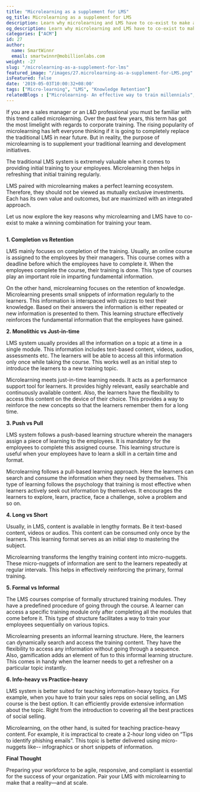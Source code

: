 ```yaml
---
title: "Microlearning as a supplement for LMS"
og_title: Microlearning as a supplement for LMS
description: Learn why microlearning and LMS have to co-exist to make a winning combination for corporate training.
og_description: Learn why microlearning and LMS have to co-exist to make a winning combination for corporate training.
categories: ["ACM"]
id: 27
author:
  name: SmartWinnr
  email: smartwinnr@mobillionlabs.com
weight: -27
slug: "/microlearning-as-a-supplement-for-lms"
featured_image: "/images/27.microlearning-as-a-supplement-for-LMS.png"
isFeatured: false
date: '2019-05-03T10:00:32+08:00'
tags: ["Micro-learning", "LMS", "Knowledge Retention"]
relatedBlogs : ["Microlearning- An effective way to train millennials", "Use Micro-Learning to Turbo-Charge your Sales Team"]
---
```


If you are a sales manager or an L&D professional you must be familiar with this trend called microlearning. Over the past few years, this term has got the most limelight with regards to corporate training. The rising popularity of microlearning has left everyone thinking if it is going to completely replace the traditional LMS in near future. But in reality, the purpose of microlearning is to supplement your traditional learning and development initiatives. 

The traditional LMS system is extremely valuable when it comes to providing initial training to your employees. Microlearning then helps in refreshing that initial training regularly. 

LMS paired with microlearning makes a perfect learning ecosystem. Therefore, they should not be viewed as mutually exclusive investments. Each has its own value and outcomes, but are maximized with an integrated approach. 

Let us now explore the key reasons why microlearning and LMS have to co-exist to make a winning combination for training your team.

<img alt="" src="/images/LMS vs microlearning.png" class="ml-padding-top0 ml-padding-bottom0">

**1. Completion vs Retention**

LMS mainly focuses on completion of the training. Usually, an online course is assigned to the employees by their managers. This course comes with a deadline before which the employees have to complete it. When the employees complete the course, their training is done. This type of courses play an important role in imparting fundamental information.

On the other hand, microlearning focuses on the retention of knowledge. Microlearning presents small snippets of information regularly to the learners. This information is interspaced with quizzes to test their knowledge. Based on their answers the information is either repeated or new information is presented to them. This learning structure effectively reinforces the fundamental information that the employees have gained.

**2. Monolithic vs Just-in-time**

LMS system usually provides all the information on a topic at a time in a single module. This information includes text-based content, videos, audios, assessments etc. The learners will be able to access all this information only once while taking the course. This works well as an initial step to introduce the learners to a new training topic.
 
Microlearning meets just-in-time learning needs. It acts as a performance support tool for learners. It provides highly relevant, easily searchable and continuously available content. Also, the learners have the flexibility to access this content on the device of their choice. This provides a way to reinforce the new concepts so that the learners remember them for a long time.

**3. Push vs Pull**

LMS system follows a push-based learning structure wherein the managers assign a piece of learning to the employees. It is mandatory for the employees to complete this assigned course. This learning structure is useful when your employees have to learn a skill in a certain time and format.

Microlearning follows a pull-based learning approach. Here the learners can search and consume the information when they need by themselves. This type of learning follows the psychology that training is most effective when learners actively seek out information by themselves. It encourages the learners to explore, learn, practice, face a challenge, solve a problem and so on.

**4. Long vs Short**

Usually, in LMS, content is available in lengthy formats. Be it text-based content, videos or audios. This content can be consumed only once by the learners. This learning format serves as an initial step to mastering the subject.

Microlearning transforms the lengthy training content into micro-nuggets. These micro-nuggets of information are sent to the learners repeatedly at regular intervals. This helps in effectively reinforcing the primary, formal training.



**5. Formal vs Informal**

The LMS courses comprise of formally structured training modules. They have a predefined procedure of going through the course. A learner can access a specific training module only after completing all the modules that come before it. This type of structure facilitates a way to train your employees sequentially on various topics.

Microlearning presents an informal learning structure. Here, the learners can dynamically search and access the training content. They have the flexibility to access any information without going through a sequence. Also, gamification adds an element of fun to this informal learning structure. This comes in handy when the learner needs to get a refresher on a particular topic instantly.

**6. Info-heavy vs Practice-heavy**

LMS system is better suited for teaching information-heavy topics. For example, when you have to train your sales reps on social selling, an LMS course is the best option. It can efficiently provide extensive information about the topic. Right from the introduction to covering all the best practices of social selling.

Microlearning, on the other hand, is suited for teaching practice-heavy content. For example, it is impractical to create a 2-hour long video on “Tips to identify phishing emails”. This topic is better delivered using micro-nuggets like-- infographics or short snippets of information.

**Final Thought**

Preparing your workforce to be agile, responsive, and compliant is essential for the success of your organization. Pair your LMS with microlearning to make that a reality—and at scale.
